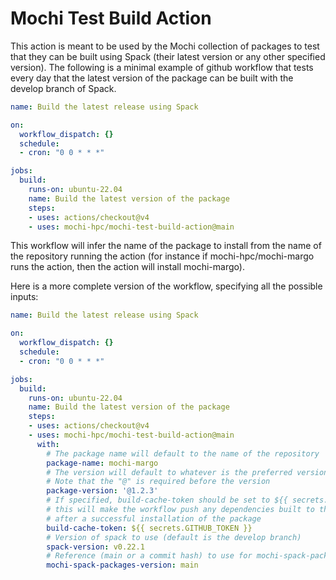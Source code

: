 Mochi Test Build Action
=======================

This action is meant to be used by the Mochi collection of packages
to test that they can be built using Spack (their latest version or
any other specified version). The following is a minimal example of
github workflow that tests every day that the latest version of the
package can be built with the develop branch of Spack.

```yaml
name: Build the latest release using Spack

on:
  workflow_dispatch: {}
  schedule:
  - cron: "0 0 * * *"

jobs:
  build:
    runs-on: ubuntu-22.04
    name: Build the latest version of the package
    steps:
    - uses: actions/checkout@v4
    - uses: mochi-hpc/mochi-test-build-action@main
```

This workflow will infer the name of the package to install from the
name of the repository running the action (for instance if mochi-hpc/mochi-margo
runs the action, then the action will install mochi-margo).

Here is a more complete version of the workflow, specifying all the possible
inputs:

```yaml
name: Build the latest release using Spack

on:
  workflow_dispatch: {}
  schedule:
  - cron: "0 0 * * *"

jobs:
  build:
    runs-on: ubuntu-22.04
    name: Build the latest version of the package
    steps:
    - uses: actions/checkout@v4
    - uses: mochi-hpc/mochi-test-build-action@main
      with:
        # The package name will default to the name of the repository
        package-name: mochi-margo
        # The version will default to whatever is the preferred version for the package
        # Note that the "@" is required before the version
        package-version: '@1.2.3'
        # If specified, build-cache-token should be set to ${{ secrets.GITHUB_TOKEN }},
        # this will make the workflow push any dependencies built to the mochi-spack-buildcache
        # after a successful installation of the package
        build-cache-token: ${{ secrets.GITHUB_TOKEN }}
        # Version of spack to use (default is the develop branch)
        spack-version: v0.22.1
        # Reference (main or a commit hash) to use for mochi-spack-packages (default is main)
        mochi-spack-packages-version: main
```


